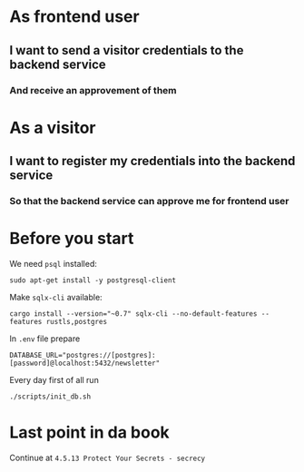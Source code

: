 # As frontend user
## I want to send a visitor credentials to the backend service
### And receive an approvement of them

# As a visitor
## I want to register my credentials into the backend service
### So that the backend service can approve me for frontend user

# Before you start
We need `psql` installed:
```
sudo apt-get install -y postgresql-client
```
Make `sqlx-cli` available:
```
cargo install --version="~0.7" sqlx-cli --no-default-features --features rustls,postgres
```

In `.env` file prepare
```
DATABASE_URL="postgres://[postgres]:[password]@localhost:5432/newsletter"
```

Every day first of all run
```
./scripts/init_db.sh
```

# Last point in da book
Continue at `4.5.13 Protect Your Secrets - secrecy`